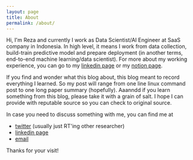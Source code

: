 ```yaml
---
layout: page
title: About
permalink: /about/
---
```


Hi, I'm Reza and currently I work as Data Scientist/AI Engineer at SaaS company in Indonesia. In high level, it means I work from data collection, build-train predictive model and prepare deployment (in another terms, end-to-end machine learning/data scientist). For more about my working experience, you can go to my [linkedin page](https://www.linkedin.com/in/reza-sugiarto/) or my [notion page](https://s.id/1w2T4).

If you find and wonder what this blog about, this blog meant to record everything I learned. So my post will range from one line linux command post to one long paper summary (hopefully). Aaanndd if you learn something from this blog, please take it with a grain of salt. I hope I can provide with reputable source so you can check to original source.

In case you need to discuss something with me, you can find me at

- [twitter](https://twitter.com/rzsgrt) (usually just RT'ing other researcher)
- [linkedin page](https://www.linkedin.com/in/reza-sugiarto/)
- [email](mailto:reza16.sugiarto@gmail.com)

Thanks for your visit!
